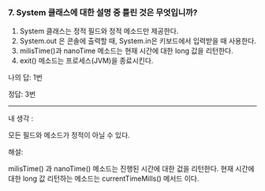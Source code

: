 ### 7. System 클래스에 대한 설명 중 틀린 것은 무엇입니까?

1. System 클래스는 정적 필드와 정적 메소드만 제공한다.
2. System.out 은 콘솔에 출력할 때, System.in은 키보드에서 입력받을 때 사용한다.
3. milisTime()과 nanoTime 메소드는 현재 시간에 대한 long 값을 리턴한다.
4. exit() 메소드는 프로세스(JVM)을 종료시킨다.

나의 답: 1번

정답: 3번

---
내 생각 :

모든 필드와 메소드가 정적이 아닐 수 있다.

해설:

milisTime() 과 nanoTime() 메소드는 진행된 시간에 대한 겂을 리턴한다.
현재 시간에 대한 long 값 리턴하는 메소드는 currentTimeMills() 메서드 이다.